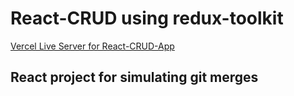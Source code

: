 <h1>React-CRUD using redux-toolkit</h1>
 <a href="https://react-crud-kgyko49ql-ashein199.vercel.app/">Vercel Live Server for React-CRUD-App</a>
 <br/>
<h2>React project for simulating git merges</h2>
